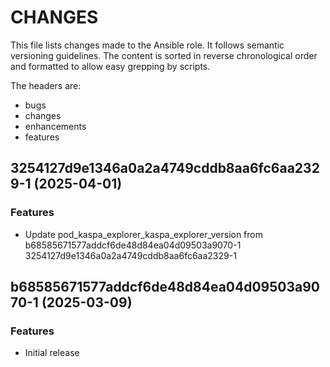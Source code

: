# CHANGES

This file lists changes made to the Ansible role. It follows semantic versioning
guidelines. The content is sorted in reverse chronological order and formatted
to allow easy grepping by scripts.

The headers are:
- bugs
- changes
- enhancements
- features

## 3254127d9e1346a0a2a4749cddb8aa6fc6aa2329-1 (2025-04-01)

### Features

- Update pod_kaspa_explorer_kaspa_explorer_version from b68585671577addcf6de48d84ea04d09503a9070-1 3254127d9e1346a0a2a4749cddb8aa6fc6aa2329-1

## b68585671577addcf6de48d84ea04d09503a9070-1 (2025-03-09)

### Features

- Initial release
